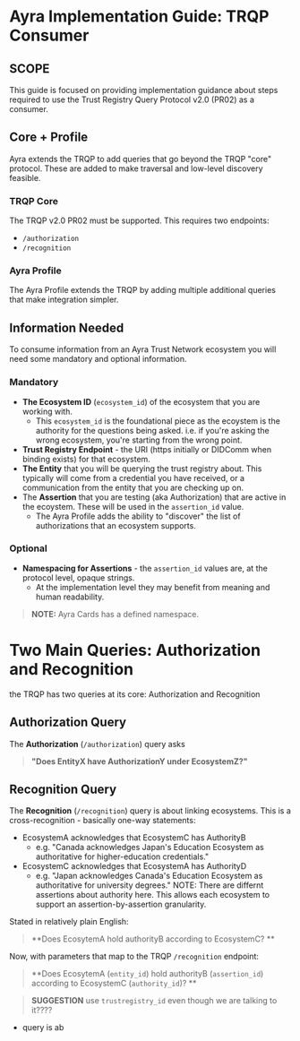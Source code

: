 

# Ayra Implementation Guide: TRQP Consumer 

## SCOPE

This guide is focused on providing implementation guidance about steps required to use the Trust Registry Query Protocol v2.0 (PR02) as a consumer. 

## Core + Profile

Ayra extends the TRQP to add queries that go beyond the TRQP "core" protocol. These are added to make traversal and low-level discovery feasible. 

### TRQP Core

The TRQP v2.0 PR02 must be supported. This requires two endpoints:

* `/authorization`
* `/recognition`

### Ayra Profile

The Ayra Profile extends the TRQP by adding multiple additional queries that make integration simpler. 

## Information Needed

To consume information from an Ayra Trust Network ecosystem you will need some mandatory and optional information.

### Mandatory

* **The Ecosystem ID** (`ecosystem_id`) of the ecosystem that you are working with. 
  * This `ecosystem_id` is the foundational piece as the ecoystem is the authority for the questions being asked. i.e. if you're asking the wrong ecosystem, you're starting from the wrong point. 
* **Trust Registry Endpoint** - the URI (https initially or DIDComm when binding exists) for that ecosystem. 
* **The Entity** that you will be querying the trust registry about. This typically will come from a credential you have received, or a communication from the entity that you are checking up on.
* The **Assertion** that you are testing (aka Authorization) that are active in the ecoystem. These will be used in the `assertion_id` value.
  * The Ayra Profile adds the ability to "discover" the list of authorizations that an ecosystem supports.

### Optional

* **Namespacing for Assertions** - the `assertion_id` values are, at the protocol level, opaque strings. 
  * At the implementation level they may benefit from meaning and human readability. 

> **NOTE:** Ayra Cards has a defined namespace. 


# Two Main Queries: Authorization and Recognition

the TRQP has two queries at its core: Authorization and Recognition

## Authorization Query

The **Authorization** (`/authorization`) query asks 
> **"Does EntityX have AuthorizationY under EcosystemZ?"**

## Recognition Query

The **Recognition** (`/recognition`) query is about linking ecosystems. This is a cross-recognition - basically one-way statements:

* EcosystemA acknowledges that EcosystemC has AuthorityB
  * e.g. "Canada acknowledges Japan's Education Ecosystem as authoritative for higher-education credentials."
* EcosystemC acknowledges that EcosystemA has AuthorityD
  * e.g. "Japan acknowledges Canada's Education Ecosystem as authoritative for university degrees." NOTE: There are differnt assertions about authority here. This allows each ecosystem to support an assertion-by-assertion granularity.

Stated in relatively plain English:

> **Does EcosytemA hold authorityB according to EcosystemC? **
> 

Now, with parameters that map to the TRQP `/recognition` endpoint:

> **Does EcosytemA (`entity_id`) hold authorityB (`assertion_id`) according to EcosystemC (`authority_id`)? **






> **SUGGESTION** use `trustregistry_id` even though we are talking to it????




* query is ab